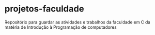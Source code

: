 # projetos-faculdade
Repositório para guardar as atividades e trabalhos da faculdade em C da matéria de Introdução à Programação de computadores
